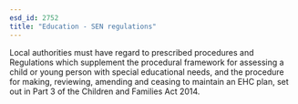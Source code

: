 ```yaml
---
esd_id: 2752
title: "Education - SEN regulations"
---
```


Local authorities must have regard to prescribed procedures and Regulations which supplement the procedural framework for assessing a child or young person with special educational needs, and the procedure for making, reviewing, amending and ceasing to maintain an EHC plan, set out in Part 3 of the Children and Families Act 2014.

